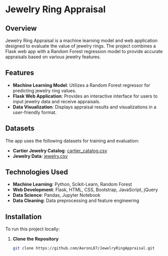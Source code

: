 # Jewelry Ring Appraisal

## Overview

Jewelry Ring Appraisal is a machine learning model and web application designed to evaluate the value of jewelry rings. The project combines a Flask web app with a Random Forest regression model to provide accurate appraisals based on various jewelry features.

## Features

- **Machine Learning Model**: Utilizes a Random Forest regressor for predicting jewelry ring values.
- **Flask Web Application**: Provides an interactive interface for users to input jewelry data and receive appraisals.
- **Data Visualization**: Displays appraisal results and visualizations in a user-friendly format.

## Datasets

The app uses the following datasets for training and evaluation:

- **Cartier Jewelry Catalog**: [cartier_catalog.csv](https://www.kaggle.com/marcelopesse/cartier-jewelry-catalog)
- **Jewelry Data**: [jewelry.csv](https://www.kaggle.com/victormegir/jewelry-from-haritidisgr)

## Technologies Used

- **Machine Learning**: Python, Scikit-Learn, Random Forest
- **Web Development**: Flask, HTML, CSS, Bootstrap, JavaScript, jQuery
- **Data Science**: Pandas, Jupyter Notebook
- **Data Cleaning**: Data preprocessing and feature engineering

## Installation

To run this project locally:

1. **Clone the Repository**
   ```bash
   git clone https://github.com/AaronL87/JewelryRingAppraisal.git
